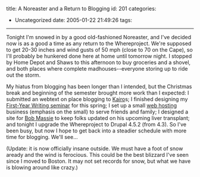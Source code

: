 title: A Noreaster and a Return to Blogging
id: 201
categories:
  - Uncategorized
date: 2005-01-22 21:49:26
tags:
---

Tonight I'm snowed in by a good old-fashioned Noreaster, and I've decided now is as a good a time as any return to the Whereproject. We're supposed to get 20-30 inches and wind gusts of 50 mph (close to 70 on the Cape), so I'll probably be hunkered done here at home until tomorrow night. I stopped by Home Depot and Shaws to this afternoon to buy groceries and a shovel, and both places where complete madhouses--everyone storing up to ride out the storm. 

My hiatus from blogging has been longer than I intended, but the Christmas break and beginning of the semester brought more work than I expected: I submitted an webtext on place blogging to [Kairo](http://english.ttu.edu/kairos/)s; I finished designing my [First-Year Writing seminar](http://www.timlindgren.com/fws-spring2005/) for this spring; I set up a small [web hosting](http://www.timlindgren.org/web.htm) business (emphasis on the small) to serve friends and family; I designed a site for [Bob Massie](http://www.bobmassie.org/) to keep folks updated on his upcoming liver transplant; and tonight I upgrade the Whereproject to Drupal 4.5.2 (from 4.3). So I've been busy, but now I hope to get back into a steadier schedule with more time for blogging. We'll see...

(Update: it is now officially insane outside. We must have a foot of snow aready and the wind is ferocious. This could be the best blizzard I've seen since I moved to Boston. It may not set records for snow, but what we have is blowing around like crazy.)